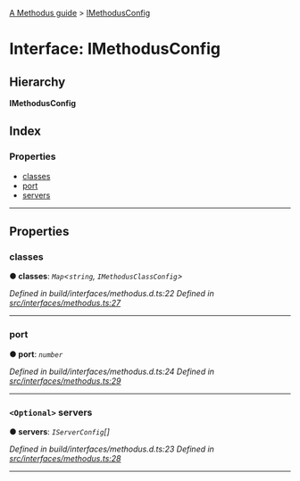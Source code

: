 [A Methodus guide](../README.md) > [IMethodusConfig](../interfaces/imethodusconfig.md)

# Interface: IMethodusConfig

## Hierarchy

**IMethodusConfig**

## Index

### Properties

* [classes](imethodusconfig.md#classes)
* [port](imethodusconfig.md#port)
* [servers](imethodusconfig.md#servers)

---

## Properties

<a id="classes"></a>

###  classes

**● classes**: *`Map`<`string`, `IMethodusClassConfig`>*

*Defined in build/interfaces/methodus.d.ts:22*
*Defined in [src/interfaces/methodus.ts:27](https://github.com/nodulusteam/methodus.dev/blob/c7705c6/src/interfaces/methodus.ts#L27)*

___
<a id="port"></a>

###  port

**● port**: *`number`*

*Defined in build/interfaces/methodus.d.ts:24*
*Defined in [src/interfaces/methodus.ts:29](https://github.com/nodulusteam/methodus.dev/blob/c7705c6/src/interfaces/methodus.ts#L29)*

___
<a id="servers"></a>

### `<Optional>` servers

**● servers**: *`IServerConfig`[]*

*Defined in build/interfaces/methodus.d.ts:23*
*Defined in [src/interfaces/methodus.ts:28](https://github.com/nodulusteam/methodus.dev/blob/c7705c6/src/interfaces/methodus.ts#L28)*

___

